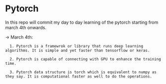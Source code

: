 # Pytorch

In this repo will commit my day to day learning of the pytorch starting from march 4th onwards. 


 -> March 4th:

      1. Pytorch is a framewrok or library that runs deep learning algorithms. It is simple and yet faster than tensorflow or keras. 

      2. Pytorch is capable of connecting with GPU to enhance the training time. 

      3. Pytorch data structure is torch which is equivalent to numpy as they say. It is computational faster as well to do the operations.
